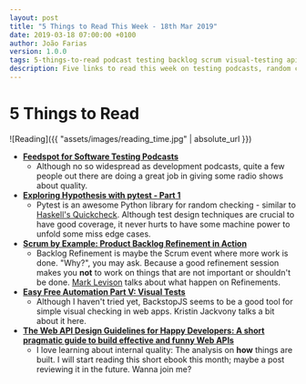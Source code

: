 ```yaml
---
layout: post
title: "5 Things to Read This Week - 18th Mar 2019"
date: 2019-03-18 07:00:00 +0100
author: João Farias
version: 1.0.0
tags: 5-things-to-read podcast testing backlog scrum visual-testing api-design
description: Five links to read this week on testing podcasts, random checking, backlogs, Visual Testing and a book on Web API Design
---
```


# 5 Things to Read

![Reading]({{ "assets/images/reading_time.jpg" | absolute_url }})

- **[Feedspot for Software Testing Podcasts](https://blog.feedspot.com/software_testing_podcasts/)**
  - Although no so widespread as development podcasts, quite a few people out there are doing a great job in giving some radio shows about quality.
- **[Exploring Hypothesis with pytest - Part 1](http://testtotester.blogspot.com/2019/02/exploring-hypothesis-with-pytest-part-1.html)**
  - Pytest is an awesome Python library for random checking - similar to [Haskell's Quickcheck](http://hackage.haskell.org/package/QuickCheck). Although test design techniques are crucial to have good coverage, it never hurts to have some machine power to unfold some miss edge cases.
- **[Scrum by Example: Product Backlog Refinement in Action](https://agilepainrelief.com/notesfromatooluser/2019/02/scrum-product-backlog-refinement.html)**
  - Backlog Refinement is maybe the Scrum event where more work is done. "Why?", you may ask. Because a good refinement session makes you **not** to work on things that are not important or shouldn't be done. [Mark Levison](https://twitter.com/mlevison?ref_src=twsrc%5Egoogle%7Ctwcamp%5Eserp%7Ctwgr%5Eauthor) talks about what happen on Refinements.  
- **[Easy Free Automation Part V: Visual Tests](http://thethinkingtester.blogspot.com/2019/02/easy-free-automation-part-v-visual-tests.html)**
  - Although I haven't tried yet, BackstopJS seems to be a good tool for simple visual checking in web apps. Kristin Jackvony talks a bit about it here.
- **[The Web API Design Guidelines for Happy Developers: A short pragmatic guide to build effective and funny Web APIs](https://www.amazon.com/Web-Design-Guidelines-Happy-Developers-ebook/dp/B019RWDAFS)**
  - I love learning about internal quality: The analysis on **how** things are built. I will start reading this short ebook this month; maybe a post reviewing it in the future. Wanna join me?